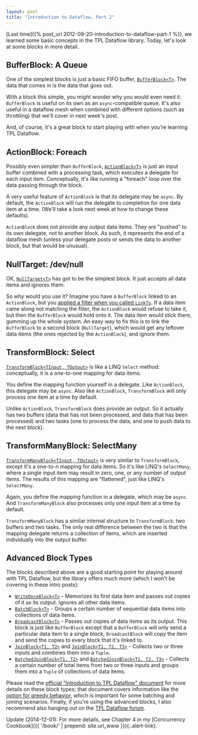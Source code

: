 ```yaml
---
layout: post
title: "Introduction to Dataflow, Part 2"
---
```

[Last time]({% post_url 2012-09-20-introduction-to-dataflow-part-1 %}), we learned some basic concepts in the TPL Dataflow library. Today, let's look at some blocks in more detail.

## BufferBlock: A Queue

One of the simplest blocks is just a basic FIFO buffer, [`BufferBlock<T>`](http://msdn.microsoft.com/en-us/library/hh160414.aspx). The data that comes in is the data that goes out.

With a block this simple, you might wonder why you would even need it. `BufferBlock` is useful on its own as an `async`-compatible queue. It's also useful in a dataflow mesh when combined with different options (such as throttling) that we'll cover in next week's post.

And, of course, it's a great block to start playing with when you're learning TPL Dataflow.

## ActionBlock: Foreach

Possibly even simpler than `BufferBlock`, [`ActionBlock<T>`](http://msdn.microsoft.com/en-us/library/hh194684.aspx) is just an input buffer combined with a processing task, which executes a delegate for each input item. Conceptually, it's like running a "foreach" loop over the data passing through the block.

A very useful feature of `ActionBlock` is that its delegate may be `async`. By default, the `ActionBlock` will run the delegate to completion for one data item at a time. (We'll take a look next week at how to change these defaults).

`ActionBlock` does not provide any output data items. They are "pushed" to its own delegate, not to another block. As such, it represents the end of a dataflow mesh (unless your delegate posts or sends the data to another block, but that would be unusual).

## NullTarget: /dev/null

OK, [`NullTarget<T>`](http://msdn.microsoft.com/en-us/library/hh462765.aspx) has got to be the simplest block. It just accepts all data items and ignores them.

So why would you use it? Imagine you have a `BufferBlock` linked to an `ActionBlock`, but you [applied a filter when you called `LinkTo`](http://msdn.microsoft.com/en-us/library/hh160311.aspx). If a data item came along not matching the filter, the `ActionBlock` would refuse to take it, but then the `BufferBlock` would hold onto it. The data item would stick there, gumming up the whole system. An easy way to fix this is to link the `BufferBlock` to a second block (`NullTarget`), which would get any leftover data items (the ones rejected by the `ActionBlock`), and ignore them.

## TransformBlock: Select

[`TransformBlock<TInput, TOutput>`](http://msdn.microsoft.com/en-us/library/hh194782.aspx) is like a LINQ `Select` method: conceptually, it is a one-to-one mapping for data items.

You define the mapping function yourself in a delegate. Like `ActionBlock`, this delegate may be `async`. Also like `ActionBlock`, `TransformBlock` will only process one item at a time by default.

Unlike `ActionBlock`, `TransformBlock` does provide an output. So it actually has two buffers (data that has not been processed, and data that has been processed) and two tasks (one to process the data, and one to push data to the next block).

## TransformManyBlock: SelectMany

[`TransformManyBlock<TInput, TOutput>`](http://msdn.microsoft.com/en-us/library/hh194784.aspx) is very similar to `TransformBlock`, except it's a one-to-n mapping for data items. So it's like LINQ's `SelectMany`, where a single input item may result in zero, one, or any number of output items. The results of this mapping are "flattened", just like LINQ's `SelectMany`.

Again, you define the mapping function in a delegate, which may be `async`. And `TransformManyBlock` also processes only one input item at a time by default.

`TransformManyBlock` has a similar internal structure to `TransformBlock`: two buffers and two tasks. The only real difference between the two is that the mapping delegate returns a collection of items, which are inserted individually into the output buffer.

## Advanced Block Types

The blocks described above are a good starting point for playing around with TPL Dataflow, but the library offers much more (which I won't be covering in these intro posts):

- [`WriteOnceBlock<T>`](http://msdn.microsoft.com/en-us/library/hh194820.aspx) - Memorizes its first data item and passes out copies of it as its output. Ignores all other data items.
- [`BatchBlock<T>`](http://msdn.microsoft.com/en-us/library/hh194745.aspx) - Groups a certain number of sequential data items into collections of data items.
- [`BroadcastBlock<T>`](http://msdn.microsoft.com/en-us/library/hh160447.aspx) - Passes out copies of data items as its output. This block is just like `BufferBlock` except that a `BufferBlock` will only send a particular data item to a single block; `BroadcastBlock` will copy the item and send the copies to every block that it's linked to.
- [`JoinBlock<T1, T2>`](http://msdn.microsoft.com/en-us/library/hh194869.aspx) and [`JoinBlock<T1, T2, T3>`](http://msdn.microsoft.com/en-us/library/hh160286.aspx) - Collects two or three inputs and combines them into a `Tuple`.
- [`BatchedJoinBlock<T1, T2>`](http://msdn.microsoft.com/en-us/library/hh194683.aspx) and [`BatchedJoinBlock<T1, T2, T3>`](http://msdn.microsoft.com/en-us/library/hh160326.aspx) - Collects a certain number of total items from two or three inputs and groups them into a `Tuple` of collections of data items.

Please read the [official "Introduction to TPL Dataflow" document](http://www.microsoft.com/en-us/download/details.aspx?id=14782) for more details on these block types; that document covers information like the [option for greedy behavior](http://msdn.microsoft.com/en-us/library/system.threading.tasks.dataflow.groupingdataflowblockoptions.greedy.aspx), which is important for some batching and joining scenarios. Finally, if you're using the advanced blocks, I also recommend also hanging out on the [TPL Dataflow forum](http://social.msdn.microsoft.com/Forums/en/tpldataflow/threads).

<div class="alert alert-info" markdown="1">
<i class="fa fa-hand-o-right fa-2x pull-left"></i>

Update (2014-12-01): For more details, see Chapter 4 in my [Concurrency Cookbook]({{ '/book/' | prepend: site.url_www }}){:.alert-link}.
</div>
